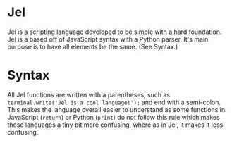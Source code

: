 # Jel
Jel is a scripting language developed to be simple with a hard foundation. Jel is a based off of JavaScript syntax with a Python
parser. It's main purpose is to have all elements be the same. (See Syntax.)
# Syntax
All Jel functions are written with a parentheses, such as `terminal.write('Jel is a cool language!');` and end with a semi-colon.
This makes the language overall easier to understand as some functions in JavaScript (`return`) or Python (`print`) do not follow this rule which makes those languages a tiny bit more confusing, where as in Jel, it makes it less confusing.
